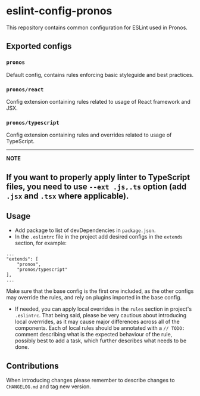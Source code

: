 # eslint-config-pronos

This repository contains common configuration for ESLint used in Pronos.

## Exported configs

### `pronos`

Default config, contains rules enforcing basic styleguide and best practices.

### `pronos/react`

Config extension containing rules related to usage of React framework and JSX.

### `pronos/typescript`

Config extension containing rules and overrides related to usage of TypeScript.

---
**NOTE**

If you want to properly apply linter to TypeScript files, you need to use `--ext .js,.ts` option (add `.jsx` and `.tsx` where applicable).
---

## Usage

- Add package to list of devDependencies in `package.json`.
- In the `.eslintrc` file in the project add desired configs in the `extends` section, for example:

```
...
"extends": [
    "pronos",
    "pronos/typescript"
],
...
```

Make sure that the base config is the first one included, as the other configs may override the rules, and rely on plugins imported in the base config.

- If needed, you can apply local overrides in the `rules` section in project's `.eslintrc`. That being said, please be very cautious about introducing local overrrides, as it may cause major differences across all of the components. Each of local rules should be annotated with a `// TODO:` comment describing what is the expected behaviour of the rule, possibly best to add a task, which further describes what needs to be done.

## Contributions

When introducing changes please remember to describe changes to `CHANGELOG.md` and tag new version.
